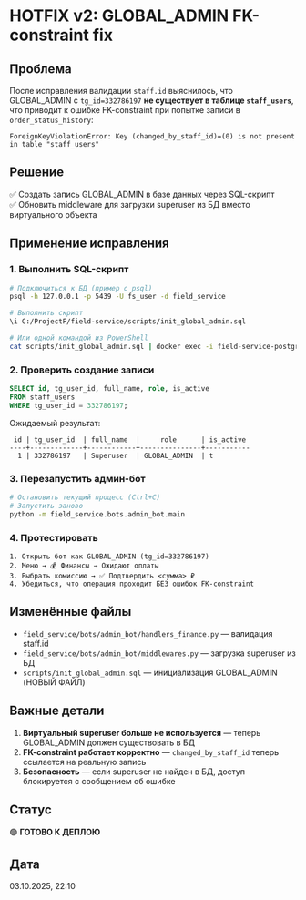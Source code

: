 # HOTFIX v2: GLOBAL_ADMIN FK-constraint fix

## Проблема
После исправления валидации `staff.id` выяснилось, что GLOBAL_ADMIN с `tg_id=332786197` **не существует в таблице `staff_users`**, что приводит к ошибке FK-constraint при попытке записи в `order_status_history`:

```
ForeignKeyViolationError: Key (changed_by_staff_id)=(0) is not present in table "staff_users"
```

## Решение
✅ Создать запись GLOBAL_ADMIN в базе данных через SQL-скрипт  
✅ Обновить middleware для загрузки superuser из БД вместо виртуального объекта

## Применение исправления

### 1. Выполнить SQL-скрипт
```bash
# Подключиться к БД (пример с psql)
psql -h 127.0.0.1 -p 5439 -U fs_user -d field_service

# Выполнить скрипт
\i C:/ProjectF/field-service/scripts/init_global_admin.sql

# Или одной командой из PowerShell
cat scripts/init_global_admin.sql | docker exec -i field-service-postgres-1 psql -U fs_user -d field_service
```

### 2. Проверить создание записи
```sql
SELECT id, tg_user_id, full_name, role, is_active 
FROM staff_users 
WHERE tg_user_id = 332786197;
```

Ожидаемый результат:
```
 id | tg_user_id  | full_name  |     role      | is_active
----+-------------+------------+---------------+-----------
  1 | 332786197   | Superuser  | GLOBAL_ADMIN  | t
```

### 3. Перезапустить админ-бот
```bash
# Остановить текущий процесс (Ctrl+C)
# Запустить заново
python -m field_service.bots.admin_bot.main
```

### 4. Протестировать
```
1. Открыть бот как GLOBAL_ADMIN (tg_id=332786197)
2. Меню → 💰 Финансы → Ожидают оплаты
3. Выбрать комиссию → ✅ Подтвердить <сумма> ₽
4. Убедиться, что операция проходит БЕЗ ошибок FK-constraint
```

## Изменённые файлы
- `field_service/bots/admin_bot/handlers_finance.py` — валидация staff.id
- `field_service/bots/admin_bot/middlewares.py` — загрузка superuser из БД
- `scripts/init_global_admin.sql` — инициализация GLOBAL_ADMIN (НОВЫЙ ФАЙЛ)

## Важные детали
1. **Виртуальный superuser больше не используется** — теперь GLOBAL_ADMIN должен существовать в БД
2. **FK-constraint работает корректно** — `changed_by_staff_id` теперь ссылается на реальную запись
3. **Безопасность** — если superuser не найден в БД, доступ блокируется с сообщением об ошибке

## Статус
🟢 **ГОТОВО К ДЕПЛОЮ**

## Дата
03.10.2025, 22:10
